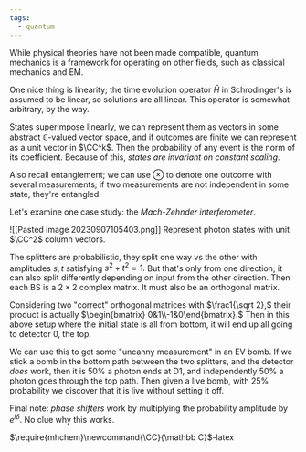 ```yaml
---
tags:
  - quantum
---
```

While physical theories have not been made compatible, quantum mechanics is a framework for operating on other fields, such as classical mechanics and EM.

One nice thing is linearity; the time evolution operator $\hat H$ in Schrodinger's is assumed to be linear, so solutions are all linear. This operator is somewhat arbitrary, by the way.

States superimpose linearly, we can represent them as vectors in some abstract $\mathbb C$-valued vector space, and if outcomes are finite we can represent as a unit vector in $\CC^k$. Then the probability of any event is the norm of its coefficient. Because of this, *states are invariant on constant scaling*.

Also recall entanglement; we can use $\otimes$ to denote one outcome with several measurements; if two measurements are not independent in some state, they're entangled.

Let's examine one case study: the *Mach-Zehnder interferometer*.

![[Pasted image 20230907105403.png]]
Represent photon states with unit $\CC^2$ column vectors.

The splitters are probabilistic, they split one way vs the other with amplitudes $s,t$ satisfying $s^2+t^2=1.$ But that's only from one direction; it can also split differently depending on input from the other direction. Then each BS is a $2\times 2$ complex matrix. It must also be an orthogonal matrix.

Considering two "correct" orthogonal matrices with $\frac1{\sqrt 2},$ their product is actually $\begin{bmatrix} 0&1\\-1&0\end{bmatrix}.$ Then in this above setup where the initial state is all from bottom, it will end up all going to detector 0, the top.

We can use this to get some "uncanny measurement" in an EV bomb. If we stick a bomb in the bottom path between the two splitters, and the detector *does* work, then it is $50\%$ a photon ends at D1, and independently $50\%$ a photon goes through the top path. Then given a live bomb, with $25\%$ probability we discover that it is live without setting it off.

Final note: *phase shifters* work by multiplying the probability amplitude by $e^{i\delta}.$ No clue why this works.

$\require{mhchem}\newcommand{\CC}{\mathbb C}$-latex
